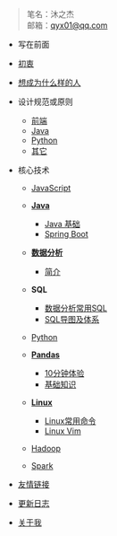 <!-- docs/_sidebar.md -->
 > 笔名：沐之杰  
 邮箱：qyx01@qq.com    
 
-  写在前面
  - [初衷](zh-cn/foreword/original_intention.md)
  - [想成为什么样的人](zh-cn/foreword/encourage_oneself.md)

- 设计规范或原则

  - [前端](zh-cn/norm-principle/_designPrinciplesFront.md)
  - [Java](zh-cn/norm-principle/_designPrinciplesJava.md)
  - [Python](zh-cn/norm-principle/_designPrinciplesPython.md)
  - [其它](zh-cn/norm-principle/others.md)
- 核心技术
  - [JavaScript](zh-cn/JavaScript/guidanceJavaScript.md)
  - [**Java**](zh-cn/java/javaIntroduction.md)
    - [Java 基础](zh-cn/java/_javaMindMap.md)
    - [Spring Boot](zh-cn/Exception/_comingSoon.md)
  - [**数据分析**](zh-cn/dataAnalysis/数据分析.md)
    - [简介](zh-cn/dataAnalysis/知识体系.md)
    
  - **SQL**
    - [数据分析常用SQL](zh-cn/sql/dataProcessingSql.md)
    - [SQL导图及体系](zh-cn/sql/_sql_mind_map.md)
  - [Python](zh-cn/python/pythonSystem.md)
  - [**Pandas**](zh-cn/python/pandas.md)
    - [10分钟体验](zh-cn/python/pandasTenMin.md)
    - [基础知识](zh-cn/python/pandasBasic.md)
  - [**Linux**]()
    - [Linux常用命令](zh-cn/linux/LinuxCommonCommands.md)
    - [Linux Vim](zh-cn/linux/vim.md)
  - [Hadoop](zh-cn/Exception/_comingSoon.md)
  - [Spark](zh-cn/Exception/_comingSoon.md)
- [友情链接](zh-cn/friendLink.md)
- [更新日志](zh-cn/changelog.md)
- [关于我](zh-cn/aboutMe.md)
